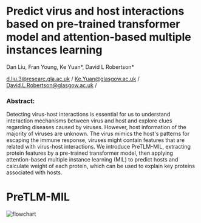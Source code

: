 # Predict virus and host interactions based on pre-trained transformer model and attention-based multiple instances learning

Dan Liu, Fran Young, Ke Yuan*, David L Robertson*

d.liu.3@researc.gla.ac.uk /
Ke.Yuan@glasgow.ac.uk /
David.L.Robertson@glasgow.ac.uk /
### Abstract:
Detecting virus-host interactions is essential for us to understand interaction mechanisms between virus and host and explore clues regarding diseases caused by viruses. However, host information of the majority of viruses are unknown. The virus mimics the host's patterns for escaping the immune response, viruses might contain features that are related with virus-host interactions. We introduce PreTLM-MIL, extracting protein features by a pre-trained transformer model, then applying attention-based multiple instance learning (MIL) to predict hosts and calculate weight of each protein, which can be used to explain key proteins associated with hosts. 

# PreTLM-MIL

![flowchart](https://user-images.githubusercontent.com/6703505/191104200-99f5d421-4a96-4201-ae68-2bee49b060d2.png)


